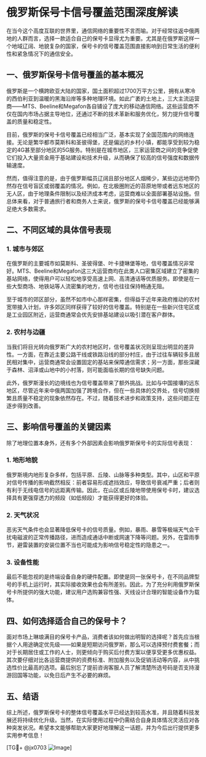 # 俄罗斯保号卡信号覆盖范围深度解读

在当今这个高度互联的世界里，通信网络的重要性不言而喻。对于经常往返中俄两地的人群而言，选择一款适合自己的保号卡显得尤为重要。尤其是在俄罗斯这样一个地域辽阔、地貌复杂的国家，保号卡的信号覆盖范围直接影响到日常生活的便利性和紧急情况下的通信安全。

## 一、俄罗斯保号卡信号覆盖的基本概况

俄罗斯是一个横跨欧亚大陆的国家，国土面积超过1700万平方公里，拥有从寒冷的西伯利亚到温暖的黑海沿岸等多种地理环境。如此广袤的土地上，三大主流运营商——MTS、Beeline和Megafon各自铺设了庞大的移动通信网络。这些运营商不仅在国内市场占据主导地位，还通过不断的技术革新和服务优化，努力提升信号覆盖的质量和稳定性。

目前，俄罗斯的保号卡信号覆盖已经相当广泛，基本实现了全国范围内的网络连接。无论是繁华都市莫斯科和圣彼得堡，还是偏远的乡村小镇，都能享受到较为稳定的4G甚至部分地区的5G服务。特别是在城市地区，三家运营商之间的竞争促使它们投入大量资金用于基站建设和技术升级，从而确保了较高的信号强度和数据传输速度。

然而，值得注意的是，由于俄罗斯幅员辽阔且部分地区人烟稀少，某些边远地带仍然存在信号盲区或弱覆盖的情况。例如，在北极圈附近的苔原地带或者远东地区的无人区，由于地理条件限制以及经济成本考虑，运营商难以全面部署基站设施。但总体来看，对于普通旅行者和商务人士来说，俄罗斯的保号卡信号覆盖已经能够满足绝大多数需求。

## 二、不同区域的具体信号表现

### 1. 城市与郊区

在俄罗斯的主要城市如莫斯科、圣彼得堡、叶卡捷琳堡等地，信号覆盖情况非常好。MTS、Beeline和Megafon这三大运营商均在此类人口密集区域建立了密集的基站网络，使得用户可以轻松地享受高速上网、高清通话等优质服务。即使是在一些大型商场、地铁站等人流密集的地方，信号也往往保持畅通无阻。

至于城市的郊区部分，虽然不如市中心那样密集，但得益于近年来政府推动的农村宽带接入计划，许多郊区同样获得了较好的信号覆盖。特别是在一些新兴住宅区或是工业园区附近，运营商通常会优先安排基站建设以吸引潜在客户群体。

### 2. 农村与边疆

当我们将目光转向俄罗斯广大的农村地区时，信号覆盖状况则呈现出明显的差异性。一方面，在靠近主要公路干线或铁路沿线的部分村庄，由于过往车辆较多且居民相对集中，运营商通常会设置固定的基站来保障通信需求；另一方面，那些深藏于森林、沼泽或山地中的小村落，则可能面临长期的信号缺失问题。

此外，俄罗斯漫长的边境线也为信号覆盖带来了额外挑战。比如与中国接壤的远东地区，尽管近年来中俄两国加强了跨境合作，但在一些具体的交界处，信号切换频繁且质量不稳定的现象依然存在。不过，随着技术进步和政策支持，这些问题正在逐步得到改善。

## 三、影响信号覆盖的关键因素

除了地理位置本身外，还有多个外部因素会影响俄罗斯保号卡的实际信号表现：

### 1. 地形地貌

俄罗斯境内地形复杂多样，包括平原、丘陵、山脉等多种类型。其中，山区和平原对信号传播的影响截然相反：前者容易形成遮挡效应，导致信号衰减严重；后者则有利于无线电信号的远距离传输。因此，在山区或丘陵地带使用保号卡时，建议选择具有更强穿透力的频段（如低频段）才能获得更好的体验。

### 2. 天气状况

恶劣天气条件也会显著降低保号卡的信号质量。例如，暴雨、暴雪等极端天气会干扰电磁波的正常传播路径，进而造成通话中断或网速下降等问题。另外，在雷雨季节，避雷装置的安装位置不当也可能成为影响信号稳定性的隐患之一。

### 3. 设备性能

最后不能忽视的是终端设备自身的硬件配置。即使是同一张保号卡，在不同品牌型号的手机上运行时，其实际接收效果也会有所差别。因此，为了充分利用俄罗斯保号卡所提供的强大功能，建议用户选购兼容性强、天线设计合理的智能设备作为载体。

## 四、如何选择适合自己的保号卡？

面对市场上琳琅满目的保号卡产品，消费者该如何做出明智的选择呢？首先应当根据个人用途确定优先级——如果是短期访问俄罗斯，那么可以选择预付费套餐；而对于长期居住或工作的人士，则更倾向于购买后付费方案以便享受更多优惠权益。其次要仔细对比各运营商提供的资费标准、附加服务以及促销活动等内容，从中挑选性价比最高的选项。最后别忘了提前咨询客服人员了解清楚所选号码是否支持漫游回国等功能，以免日后产生不必要的麻烦。

## 五、结语

综上所述，俄罗斯保号卡的整体信号覆盖水平已经达到较高水准，并且随着科技发展还将持续优化升级。当然，在实际使用过程中仍需结合自身具体情况灵活应对各种突发状况。希望本文能够帮助大家更好地理解这一话题，并为今后出行提供更多实用参考信息！

[TG💪+ @jx0703 ![Image](https://github.com/user-attachments/assets/dbca1d08-cadb-493c-b0ec-ad6f7a83f270)]